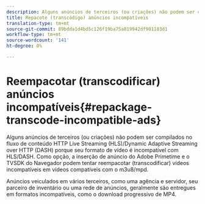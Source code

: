 ```yaml
---
description: Alguns anúncios de terceiros (ou criações) não podem ser compilados no fluxo de conteúdo HTTP Live Streaming (HLS)/Dynamic Adaptive Streaming over HTTP (DASH) porque seu formato de vídeo é incompatível com HLS/DASH. Como opção, a inserção de anúncio do Adobe Primetime e o TVSDK do Navegador podem tentar reempacotar (transcodificar) vídeos incompatíveis em vídeos compatíveis com o m3u8/mpd.
title: Repacote (transcódigo) anúncios incompatíveis
translation-type: tm+mt
source-git-commit: 89bdda1d4bd5c126f19ba75a819942df901183d1
workflow-type: tm+mt
source-wordcount: '141'
ht-degree: 0%

---
```



# Reempacotar (transcodificar) anúncios incompatíveis{#repackage-transcode-incompatible-ads}

Alguns anúncios de terceiros (ou criações) não podem ser compilados no fluxo de conteúdo HTTP Live Streaming (HLS)/Dynamic Adaptive Streaming over HTTP (DASH) porque seu formato de vídeo é incompatível com HLS/DASH. Como opção, a inserção de anúncio do Adobe Primetime e o TVSDK do Navegador podem tentar reempacotar (transcodificar) vídeos incompatíveis em vídeos compatíveis com o m3u8/mpd.

Anúncios veiculados em vários terceiros, como uma agência e servidor, seu parceiro de inventário ou uma rede de anúncios, geralmente são entregues em formatos incompatíveis, como o download progressivo de MP4.
